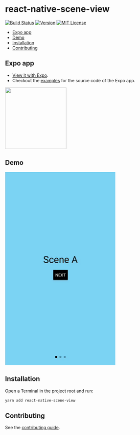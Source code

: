 # react-native-scene-view

[![Build Status][build-badge]][build]
[![Version][version-badge]][package]
[![MIT License][license-badge]][license]

- [Expo app](#expo-app)
- [Demo](#demo)
- [Installation](#installation)
- [Contributing](#contributing)

## Expo app

- [View it with Expo](https://expo.io/@pedrobern/react-native-scene-view-demos).
- Checkout the [examples](https://github.com/PedroBern/react-native-scene-view/tree/main/example) for the source code of the Expo app.

<a href="https://expo.io/@pedrobern/react-native-scene-view-demos"><img src="https://api.qrserver.com/v1/create-qr-code/?size=400x400&data=exp://exp.host/@pedrobern/react-native-scene-view-demos" height="200px" width="200px"></a>

## Demo

<img src="https://github.com/PedroBern/react-native-scene-view/raw/main/demo/demo.gif" width="360">

## Installation

Open a Terminal in the project root and run:

```sh
yarn add react-native-scene-view
```

## Contributing

See the [contributing guide](https://github.com/PedroBern/react-native-scene-view/blob/main/CONTRIBUTING.md).

<!-- badges -->

[build-badge]: https://img.shields.io/circleci/build/github/PedroBern/react-native-scene-view/main.svg?style=flat-square
[build]: https://app.circleci.com/pipelines/github/PedroBern/react-native-scene-view
[version-badge]: https://img.shields.io/npm/v/react-native-scene-view.svg?style=flat-square
[package]: https://www.npmjs.com/package/react-native-scene-view
[license-badge]: https://img.shields.io/npm/l/react-native-scene-view.svg?style=flat-square
[license]: https://opensource.org/licenses/MIT
